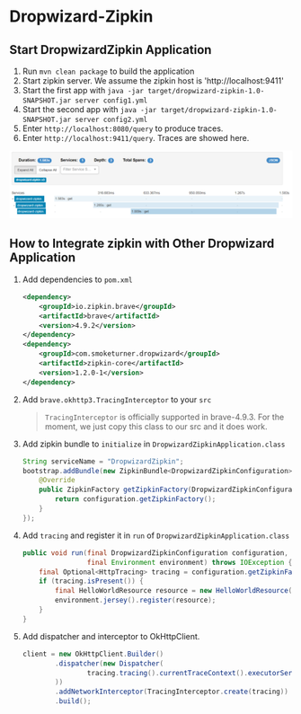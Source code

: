 # Dropwizard-Zipkin

## Start DropwizardZipkin Application

1. Run `mvn clean package` to build the application
1. Start zipkin server. We assume the zipkin host is 'http://localhost:9411'
1. Start the first app with `java -jar target/dropwizard-zipkin-1.0-SNAPSHOT.jar server config1.yml`
1. Start the second app with `java -jar target/dropwizard-zipkin-1.0-SNAPSHOT.jar server config2.yml`
1. Enter `http://localhost:8080/query` to produce traces.
1. Enter `http://localhost:9411/query`. Traces are showed here.

![](docs/1.png)

## How to Integrate zipkin with Other Dropwizard Application

1. Add dependencies to `pom.xml`

    ```xml
    <dependency>
        <groupId>io.zipkin.brave</groupId>
        <artifactId>brave</artifactId>
        <version>4.9.2</version>
    </dependency>
    <dependency>
        <groupId>com.smoketurner.dropwizard</groupId>
        <artifactId>zipkin-core</artifactId>
        <version>1.2.0-1</version>
    </dependency>
    ```

1. Add `brave.okhttp3.TracingInterceptor` to your `src`

    > `TracingInterceptor` is officially supported in brave-4.9.3. For the moment, we just copy this class to our src and it does work.

1. Add zipkin bundle to `initialize` in `DropwizardZipkinApplication.class`

    ```java
    String serviceName = "DropwizardZipkin";
    bootstrap.addBundle(new ZipkinBundle<DropwizardZipkinConfiguration>(serviceName) {
        @Override
        public ZipkinFactory getZipkinFactory(DropwizardZipkinConfiguration configuration) {
            return configuration.getZipkinFactory();
        }
    });
    ```

1. Add `tracing` and register it in `run` of `DropwizardZipkinApplication.class`

    ```java
    public void run(final DropwizardZipkinConfiguration configuration,
                    final Environment environment) throws IOException {
        final Optional<HttpTracing> tracing = configuration.getZipkinFactory().build(environment);
        if (tracing.isPresent()) {
            final HelloWorldResource resource = new HelloWorldResource(tracing.get());
            environment.jersey().register(resource);
        }
    }
    
    ```
    
1. Add dispatcher and interceptor to OkHttpClient.

    ```java
    client = new OkHttpClient.Builder()
            .dispatcher(new Dispatcher(
                    tracing.tracing().currentTraceContext().executorService(new Dispatcher().executorService())
            ))
            .addNetworkInterceptor(TracingInterceptor.create(tracing))
            .build();
    ```